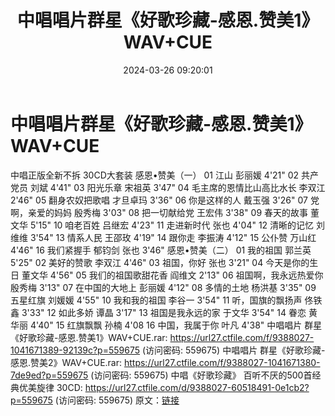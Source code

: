 ﻿---
title: 中唱唱片群星《好歌珍藏-感恩.赞美1》WAV+CUE
date: 2024-03-26 09:20:01
categories: WAV车载音乐、镜像
tags: 华语中文
---
# 中唱唱片群星《好歌珍藏-感恩.赞美1》WAV+CUE

中唱正版全新不拆 30CD大套装
感恩•赞美（一）
01 江山 彭丽媛 4'21"
02 共产党员 刘斌 4'41"
03 阳光乐章 宋祖英 3'47"
04 毛主席的恩情比山高比水长 李双江 2'46"
05 翻身农奴把歌唱 才旦卓玛 3'36"
06 你是这样的人 戴玉强 3'26"
07 党啊，亲爱的妈妈 殷秀梅 3'03"
08 把一切献给党 王宏伟 3'38"
09 春天的故事 董文华 5'15"
10 咱老百姓 吕继宏 4'23"
11 走进新时代 张也 4'04"
12 清晰的记忆 刘维维 3'54"
13 情系人民 王邵玫 4'19"
14 跟你走 李振涛 4'12"
15 公仆赞 万山红 4'46"
16 我们紧握手 郁钧剑 张也 3'46"
感恩•赞美（二）
01 我的祖国 郭兰英 5'25"
02 美好的赞歌 李双江 4'46"
03 祖国，你好 张也 3'21"
04 今天是你的生日 董文华 4'56"
05 我们的祖国歌甜花香 阎维文 2'13"
06 祖国啊，我永远热爱你 殷秀梅 3'13"
07 在中国的大地上 彭丽媛 4'12"
08 多情的土地 杨洪基 3'35"
09 五星红旗 刘媛媛 4'55"
10 我和我的祖国 李谷一 3'54"
11 听，国旗的飘扬声 佟铁鑫 3'33"
12 如此多娇 谭晶 3'17"
13 祖国是我永远的家 于文华 3'54"
14 眷恋 黄华丽 4'40"
15 红旗飘飘 孙楠 4'08
16 中国，我属于你 叶凡 4'38"
中唱唱片 群星《好歌珍藏-感恩.赞美1》WAV+CUE.rar: https://url27.ctfile.com/f/9388027-1041671389-92139c?p=559675
(访问密码: 559675)
中唱唱片 群星《好歌珍藏-感恩.赞美2》WAV+CUE.rar: https://url27.ctfile.com/f/9388027-1041671380-7de9ed?p=559675
(访问密码: 559675)
中唱《好歌珍藏》 百听不厌的500首经典优美旋律 30CD: https://url27.ctfile.com/d/9388027-60518491-0e1cb2?p=559675
(访问密码: 559675)
原文：[链接](https://blog.sina.com.cn/s/blog_1647c7e76010314uc.html)